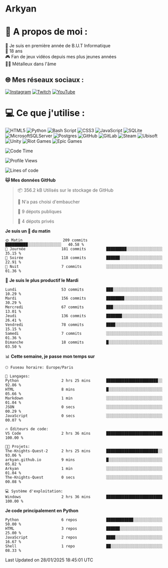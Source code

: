 # Arkyan
 # 💫 A propos de moi :
📖 Je suis en première année de B.U.T Informatique  
🎂 18 ans  
🎮 Fan de jeux vidéos depuis mes plus jeunes années  
🤘🏻 Métalleux dans l'âme  

## 🌐 Mes réseaux sociaux :
[![Instagram](https://img.shields.io/badge/Instagram-%23E4405F.svg?logo=Instagram&logoColor=white)](https://instagram.com/arkyan25) [![Twitch](https://img.shields.io/badge/Twitch-%239146FF.svg?logo=Twitch&logoColor=white)](https://twitch.tv/arkyan_) [![YouTube](https://img.shields.io/badge/YouTube-%23FF0000.svg?logo=YouTube&logoColor=white)](https://youtube.com/@arkyan_) 

# 💻 Ce que j'utilise :
![HTML5](https://img.shields.io/badge/html5-%23E34F26.svg?style=for-the-badge&logo=html5&logoColor=white) ![Python](https://img.shields.io/badge/python-3670A0?style=for-the-badge&logo=python&logoColor=ffdd54) ![Bash Script](https://img.shields.io/badge/bash_script-%23121011.svg?style=for-the-badge&logo=gnu-bash&logoColor=white) ![CSS3](https://img.shields.io/badge/css3-%231572B6.svg?style=for-the-badge&logo=css3&logoColor=white) ![JavaScript](https://img.shields.io/badge/javascript-%23323330.svg?style=for-the-badge&logo=javascript&logoColor=%23F7DF1E) ![SQLite](https://img.shields.io/badge/sqlite-%2307405e.svg?style=for-the-badge&logo=sqlite&logoColor=white) ![MicrosoftSQLServer](https://img.shields.io/badge/Microsoft%20SQL%20Server-CC2927?style=for-the-badge&logo=microsoft%20sql%20server&logoColor=white) ![Postgres](https://img.shields.io/badge/postgres-%23316192.svg?style=for-the-badge&logo=postgresql&logoColor=white) ![GitHub](https://img.shields.io/badge/github-%23121011.svg?style=for-the-badge&logo=github&logoColor=white) ![GitLab](https://img.shields.io/badge/gitlab-%23181717.svg?style=for-the-badge&logo=gitlab&logoColor=white) ![Steam](https://img.shields.io/badge/steam-%23000000.svg?style=for-the-badge&logo=steam&logoColor=white) ![Ubisoft](https://img.shields.io/badge/Ubisoft-%23F5F5F5.svg?style=for-the-badge&logo=Ubisoft&logoColor=black) ![Unity](https://img.shields.io/badge/unity-%23000000.svg?style=for-the-badge&logo=unity&logoColor=white) ![Riot Games](https://img.shields.io/badge/riotgames-D32936.svg?style=for-the-badge&logo=riotgames&logoColor=white) ![Epic Games](https://img.shields.io/badge/epicgames-%23313131.svg?style=for-the-badge&logo=epicgames&logoColor=white)

<!--START_SECTION:waka-->
![Code Time](http://img.shields.io/badge/Code%20Time-208%20hrs%2054%20mins-blue)

![Profile Views](http://img.shields.io/badge/Vues%20du%20profil-0-blue)

![Lines of code](https://img.shields.io/badge/Depuis%20Hello%20World%2C%20j%27ai%20%C3%A9crit-4.0%20million%20Lignes%20de%20code-blue)

**🐱 Mes données GitHub** 

> 📦 356.2 kB Utilisés sur le stockage de GitHub 
 > 
> 🚫 N'a pas choisi d'embaucher
 > 
> 📜 9 dépots publiques 
 > 
> 🔑 4 dépots privés 
 > 
**Je suis un 🐤 du matin** 

```text
🌞 Matin                  209 commits         ██████████░░░░░░░░░░░░░░░   40.58 % 
🌆 Journée                181 commits         █████████░░░░░░░░░░░░░░░░   35.15 % 
🌃 Soirée                 118 commits         ██████░░░░░░░░░░░░░░░░░░░   22.91 % 
🌙 Nuit                   7 commits           ░░░░░░░░░░░░░░░░░░░░░░░░░   01.36 % 
```
📅 **Je suis le plus productif le Mardi** 

```text
Lundi                    53 commits          ███░░░░░░░░░░░░░░░░░░░░░░   10.29 % 
Mardi                    156 commits         ████████░░░░░░░░░░░░░░░░░   30.29 % 
Mercredi                 67 commits          ███░░░░░░░░░░░░░░░░░░░░░░   13.01 % 
Jeudi                    136 commits         ███████░░░░░░░░░░░░░░░░░░   26.41 % 
Vendredi                 78 commits          ████░░░░░░░░░░░░░░░░░░░░░   15.15 % 
Samedi                   7 commits           ░░░░░░░░░░░░░░░░░░░░░░░░░   01.36 % 
Dimanche                 18 commits          █░░░░░░░░░░░░░░░░░░░░░░░░   03.50 % 
```


📊 **Cette semaine, je passe mon temps sur** 

```text
🕑︎ Fuseau horaire: Europe/Paris

💬 Langages: 
Python                   2 hrs 25 mins       ███████████████████████░░   92.86 % 
HTML                     8 mins              █░░░░░░░░░░░░░░░░░░░░░░░░   05.66 % 
Markdown                 1 min               ░░░░░░░░░░░░░░░░░░░░░░░░░   01.04 % 
JSON                     0 secs              ░░░░░░░░░░░░░░░░░░░░░░░░░   00.29 % 
JavaScript               0 secs              ░░░░░░░░░░░░░░░░░░░░░░░░░   00.07 % 

🔥 Éditeurs de code: 
VS Code                  2 hrs 36 mins       █████████████████████████   100.00 % 

🐱‍💻 Projets: 
The-Knights-Quest-2      2 hrs 25 mins       ███████████████████████░░   93.06 % 
arkyan.github.io         9 mins              █░░░░░░░░░░░░░░░░░░░░░░░░   05.82 % 
Arkyan                   1 min               ░░░░░░░░░░░░░░░░░░░░░░░░░   01.04 % 
The-Knights-Quest        0 secs              ░░░░░░░░░░░░░░░░░░░░░░░░░   00.08 % 

💻 Système d'exploitation: 
Windows                  2 hrs 36 mins       █████████████████████████   100.00 % 
```

**Je code principalement en Python** 

```text
Python                   6 repos             ████████████░░░░░░░░░░░░░   50.00 % 
HTML                     3 repos             ██████░░░░░░░░░░░░░░░░░░░   25.00 % 
JavaScript               2 repos             ████░░░░░░░░░░░░░░░░░░░░░   16.67 % 
Shell                    1 repo              ██░░░░░░░░░░░░░░░░░░░░░░░   08.33 % 
```




 Last Updated on 28/01/2025 18:45:01 UTC
<!--END_SECTION:waka-->

<!--START_SECTION:SHOW_PROJECTS-->
<!--END_SECTION:SHOW_PROJECTS-->

<!--START_SECTION:SHOW_LINES_OF_CODE-->
<!--END_SECTION:SHOW_LINES_OF_CODE-->

<!--START_SECTION:SHOW_TOTAL_CODE_TIME-->
<!--END_SECTION:SHOW_TOTAL_CODE_TIME-->

<!--START_SECTION:SHOW_PROFILE_VIEWS-->
<!--END_SECTION:SHOW_PROFILE_VIEWS-->

<!--START_SECTION:SHOW_COMMIT-->
<!--END_SECTION:SHOW_COMMIT-->

<!--START_SECTION:SHOW_DAYS_OF_WEEK-->
<!--END_SECTION:SHOW_DAYS_OF_WEEK-->

<!--START_SECTION:SHOW_LANGUAGE-->
<!--END_SECTION:SHOW_LANGUAGE-->

<!--START_SECTION:SHOW_TIMEZONE-->
<!--END_SECTION:SHOW_TIMEZONE-->

<!--START_SECTION:SHOW_LANGUAGE_PER_REPO-->
<!--END_SECTION:SHOW_LANGUAGE_PER_REPO-->

<!--START_SECTION:SHOW_SHORT_INFO-->
<!--END_SECTION:SHOW_SHORT_INFO-->

